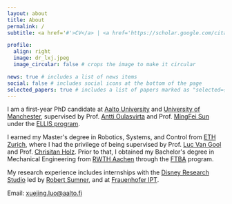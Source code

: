 ```yaml
---
layout: about
title: About
permalink: /
subtitle: <a href='#'>CV</a> | <a href='https://scholar.google.com/citations?user=f5crX_8AAAAJ&hl=en'>Google scholar</a> | <a href='https://github.com/drlxj'>GitHub</a> | <a href='https://www.linkedin.com/in/xuejing-luo-aalto/'>LinkedIn</a>

profile:
  align: right
  image: dr_lxj.jpeg
  image_circular: false # crops the image to make it circular

news: true # includes a list of news items
social: false # includes social icons at the bottom of the page
selected_papers: true # includes a list of papers marked as "selected={true}"
---
```


I am a first-year PhD candidate at [Aalto University](https://www.aalto.fi/en) and [University of Manchester](https://www.manchester.ac.uk/), supervised by Prof. [Antti Oulasvirta](https://users.aalto.fi/~oulasvir/) and Prof. [MingFei Sun](https://mingfeisun.github.io/) under the [ELLIS program](https://ellis.eu/). 

I earned my Master's degree in Robotics, Systems, and Control from [ETH Zurich](https://ethz.ch/en.html), where I had the privilege of being supervised by Prof. [Luc Van Gool](https://scholar.google.com/citations?user=TwMib_QAAAAJ&hl=en) and Prof. [Chrisitan Holz](https://scholar.google.com/citations?user=OfXP9jMAAAAJ&hl=zh-CN). Prior to that, I obtained my Bachelor's degree in Mechanical Engineering from [RWTH Aachen](https://www.rwth-aachen.de/go/id/a/?lidx=1) through the [FTBA](https://www.rwth-aachen.de/cms/root/studium/vor-dem-studium/zugangsvoraussetzungen/besonderheiten-internationale-studienint/~cvvm/fast-track-bachelor-admission-ftba/?lidx=1) program.

My research experience includes internships with the [Disney Research Studio](https://studios.disneyresearch.com/) led by [Robert Sumner](https://studios.disneyresearch.com/people/bob-sumner/), and at [Frauenhofer IPT](https://www.ipt.fraunhofer.de/en.html). 

Email: xuejing.luo@aalto.fi
